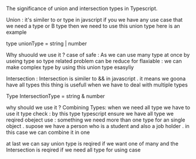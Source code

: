 The significance of union and intersection types in Typescript.

Union : 
it's similer to or type in javscript 
if you we have any use case that we need a type or B type then we need to use this union type 
here is an example 


type unionType = string | number

Why shuould we use it ?
case of safe : As we can use many type at once by useing type so type related problem can be reduce 
for flaxiable : we can make complex type by using this union type esasyliy

Intersection  : 
Intersection  is similer to && in javascript . it means we goona have all types 
this thing is usefull when we have to deal with multiple types

Type IntersectionType = string & number 

why should we use it ?
Combining Types: when we need all type we have to use it 
type check : by this type typescript ensure we have all type we reqired
obeject use : something we need more than one type for an single object . supose we have a person who is a student and also a job holder . in this case we can combine it in one 


at last we can say union type is reqired if we want one of many and the Intersection is reqired if we need all type for using case 
